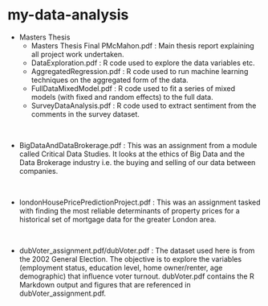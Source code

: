 # my-data-analysis


* Masters Thesis
  - Masters Thesis Final PMcMahon.pdf : Main thesis report explaining all project work undertaken.
  - DataExploration.pdf : R code used to explore the data variables etc.
  - AggregatedRegression.pdf : R code used to run machine learning techniques on the aggregated form of the data.
  - FullDataMixedModel.pdf : R code used to fit a series of mixed models (with fixed and random effects) to the full data.
  - SurveyDataAnalysis.pdf : R code used to extract sentiment from the comments in the survey dataset.
<br>

* BigDataAndDataBrokerage.pdf : This was an assignment from a module called Critical Data Studies. It looks at the ethics of Big Data and the Data Brokerage industry i.e. the buying and selling of our data between companies.
<br>

* londonHousePricePredictionProject.pdf : This was an assignment tasked with finding the most reliable determinants of property prices for a historical set of mortgage data for the greater London area.
<br>

* dubVoter_assignment.pdf/dubVoter.pdf : The dataset used here is from the 2002 General Election. The objective is to explore the variables (employment status, education level, home owner/renter, age demographic) that influence voter turnout. dubVoter.pdf contains the R Markdown output and figures that are referenced in dubVoter_assignment.pdf.
<br>
